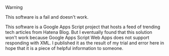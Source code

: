 > [!WARNING]
> This software is a fail and doesn't work.


This software is a Google Apps Script project that hosts a feed of trending tech articles from Hatena Blog.
But I eventually found that this solution won't work because Google Apps Script Web Apps does not support responding with XML.
I published it as the result of my trial and error here in hope that it is a piece of helpful information to someone.

